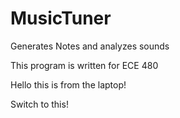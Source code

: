 # MusicTuner
Generates Notes and analyzes sounds

This program is written for ECE 480

Hello this is from the laptop!

Switch to this!
